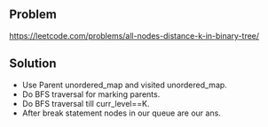 ## Problem

https://leetcode.com/problems/all-nodes-distance-k-in-binary-tree/

## Solution

- Use Parent unordered_map and visited unordered_map.
- Do BFS traversal for marking parents.
- Do BFS traversal till curr_level==K.
- After break statement nodes in our queue are our ans.
